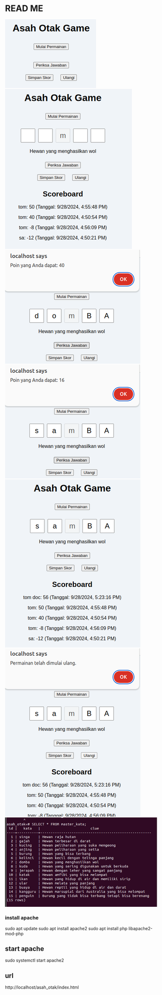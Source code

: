 # READ ME
![alt text](image-1.png)
![alt text](image.png)
![alt text](image-2.png)
![alt text](image-3.png)
![alt text](image-4.png)
![alt text](image-5.png)
![alt text](image-6.png)
### install apache
sudo apt update
sudo apt install apache2
sudo apt install php libapache2-mod-php


## start apache 
sudo systemctl start apache2

## url
http://localhost/asah_otak/index.html


